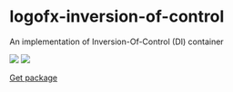 # logofx-inversion-of-control
An implementation of Inversion-Of-Control (DI) container

<img src=https://ci.appveyor.com/api/projects/status/github/logofx/logofx-inversion-of-control>

<img src=https://img.shields.io/nuget/dt/LogoFX.Practices.IoC>

[Get package](https://www.nuget.org/packages/LogoFX.Practices.IoC)

